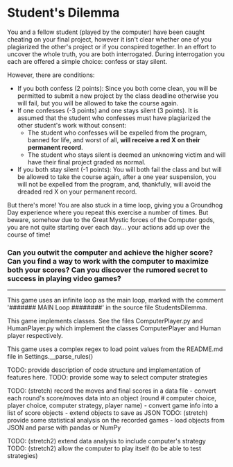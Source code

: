 # Student's Dilemma

You and a fellow student (played by the computer) have been caught cheating on your final project, however it isn't clear whether one of you plagiarized the other's project or if you conspired together. In an effort to uncover the whole truth, you are both interrogated. During interrogation you each are offered a simple choice: confess or stay silent.

However, there are conditions:
- If you both confess (2 points): Since you both come clean, you will be permitted to submit a new project by the class deadline otherwise you will fail, but you will be allowed to take the course again.
- If one confesses (-3 points) and one stays silent (3 points). It is assumed that the student who confesses must have plagiarized the other student's work without consent:
    - The student who confesses will be expelled from the program, banned for life, and worst of all, **will receive a red X on their permanent record**.
    - The student who stays silent is deemed an unknowing victim and will have their final project graded as normal.
- If you both stay silent (-1 points): You will both fail the class and but will be allowed to take the course again, after a one year suspension, you will not be expelled from the program, and, thankfully, will avoid the dreaded red X on your permanent record.

But there's more! You are also stuck in a time loop, giving you a Groundhog Day experience where you repeat this exercise a number of times. But beware, somehow due to the Great Mystic forces of the Computer gods, you are not quite starting over each day... your actions add up over the course of time!

### Can you outwit the computer and achieve the higher score? Can you find a way to work with the computer to maximize both your scores? Can you discover the rumored secret to success in playing video games?
-----------------------------------------------------------------------------------------------
This game uses an infinite loop as the main loop, marked with the comment '####### MAIN Loop ########' in the source file StudentsDilemma.

This game implements classes. See the files ComputerPlayer.py and HumanPlayer.py which implement the classes ComputerPlayer and Human player respectively.

This game uses a complex regex to load point values from the README.md file in Settings.__parse_rules()


TODO: provide description of code structure and implementation of features here.
TODO: provide some way to select computer strategies

TODO: (stretch) record the moves and final scores in a data file
    - convert each round's score/moves data into an object (round # computer choice, player choice, computer strategy, player name)
    - convert game info into a list of score objects
    - extend objects to save as JSON
TODO: (stretch) provide some statistical analysis on the recorded games
    - load objects from JSON and parse with pandas or NumPy


TODO: (stretch2) extend data analysis to include computer's strategy
TODO: (stretch2) allow the computer to play itself (to be able to test strategies)
